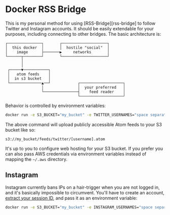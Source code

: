 # Docker RSS Bridge

This is my personal method for using [RSS-Bridge][rss-bridge] to follow Twitter and Instagram accounts. It should be easily extendable for your purposes, including connecting to other bridges. The basic architecture is:

```
┌───────────────┐       ┌────────────────────┐
│  this docker  │       │  hostile "social"  │
│    image      ├───────▶     networks       │
└──────┬────────┘       └────────────────────┘
       │
       │
 ┌─────▼───────────┐
 │   atom feeds    │
 │  in s3 bucket   │
 └──────────────▲──┘            ┌───────────────────┐
                │               │  your preferred   │
                └───────────────┤    feed reader    │
                                └───────────────────┘
```

Behavior is controlled by environment variables:

```sh
docker run -e S3_BUCKET="my_bucket" -e TWITTER_USERNAMES="space separated usernames" -v ~/.aws:/root/.aws chriszarate/rss-bridge-s3:1.0.0
```

The above command will upload publicly accessible Atom feeds to your S3 bucket like so:

```
s3://my_bucket/feeds/twitter/[username].atom
```

It's up to you to configure web hosting for your S3 bucket. If you prefer you can also pass AWS credentials via environment variables instead of mapping the `~/.aws` directory.

## Instagram

Instagram currently bans IPs on a hair-trigger when you are not logged in, and it's basically impossible to circumvent. You'll have to create an account, [extract your session ID](https://github.com/RSS-Bridge/rss-bridge/issues/1891#issuecomment-816668065), and pass it as an environment variable:

```sh
docker run -e S3_BUCKET="my_bucket" -e INSTAGRAM_USERNAMES="space separated usernames" -e INSTAGRAM_SESSION_ID="my_session_id" -v ~/.aws:/root/.aws chriszarate/rss-bridge-s3:1.0.0
